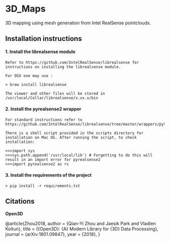 # 3D_Maps

3D mapping using mesh generation from Intel RealSense pointclouds.

## Installation instructions

#### 1. Install the librealsense module

	Refer to https://github.com/IntelRealSense/librealsense for instructions on installing the librealsense module.

	For OSX one may use :

	> brew install librealsense

	The viewer and other files will be stored in /usr/local/Cellar/librealsense/x.xx.x/bin

#### 2. Install the pyrealsense2 wrapper

	For standard instructions refer to https://github.com/IntelRealSense/librealsense/tree/master/wrappers/python

	There is a shell script provided in the scripts directory for installation on Mac OS. After running the script, to check installation:
	
	>>>import sys
	>>>sys.path.append('/usr/local/lib') # Forgetting to do this will result in an import error for pyrealsense2
	>>>import pyrealsense2 as rs

#### 3. Install the requirements of the project

	> pip install -r requirements.txt

## Citations

**Open3D**

@article{Zhou2018,
	author    = {Qian-Yi Zhou and Jaesik Park and Vladlen Koltun},
	title     = {{Open3D}: {A} Modern Library for {3D} Data Processing},
	journal   = {arXiv:1801.09847},
	year      = {2018},
}
